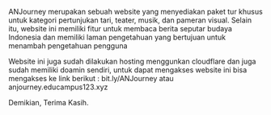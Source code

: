 ANJourney merupakan sebuah website yang menyediakan paket tur khusus untuk kategori pertunjukan tari, teater, musik, dan pameran visual. Selain itu, website ini memiliki fitur untuk membaca berita seputar budaya Indonesia dan memiliki laman pengetahuan yang bertujuan untuk menambah pengetahuan pengguna

Website ini juga sudah dilakukan hosting menggunkan cloudflare dan juga sudah memiliki doamin sendiri, untuk dapat mengakses website ini bisa mengakses ke link berikut : bit.ly/ANJourney atau anjourney.educampus123.xyz

Demikian, Terima Kasih.
